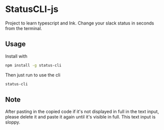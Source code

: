 # StatusCLI-js

Project to learn typescript and Ink. Change your slack status in seconds from the terminal.

## Usage

Install with
```bash
npm install -g status-cli
```

Then just run to use the cli
```bash
status-cli
```

## Note

After pasting in the copied code if it's not displayed in full in the text input, please delete it and paste it again until it's visible in full. This text input is sloppy.